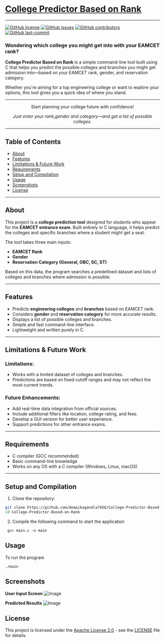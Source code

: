 # [College Predictor Based on Rank](college-predictor-based-on-rank)
***

[![GitHub license](https://img.shields.io/github/license/deepikagandla7456/College-Predictor-Based-on-Rank)](LICENSE)
[![GitHub issues](https://img.shields.io/github/issues/deepikagandla7456/College-Predictor-Based-on-Rank)]()
[![GitHub contributors](https://img.shields.io/github/contributors/deepikagandla7456/College-Predictor-Based-on-Rank)]()
[![GitHub last-commit](https://img.shields.io/github/last-commit/deepikagandla7456/College-Predictor-Based-on-Rank)]()

### Wondering which college you might get into with your EAMCET rank?  
**College Predictor Based on Rank** is a simple command-line tool built using C that helps you predict the possible colleges and branches you might get admission into—based on your EAMCET rank, gender, and reservation category.

Whether you're aiming for a top engineering college or want to explore your options, this tool gives you a quick idea of where you stand.

---

<p align="center">
Start planning your college future with confidence!
</p>
<p align="center">
<i>Just enter your rank,gender and category—and get a list of possible colleges.</i>
</p>

---

## Table of Contents

- [About](#about)
- [Features](#features)
- [Limitations & Future Work](#limitations--future-work)
- [Requirements](#requirements)
- [Setup and Compilation](#setup-and-compilation)
- [Usage](#usage)
- [Screenshots](#screenshots)
- [License](#license)

---

## About

This project is a **college prediction tool** designed for students who appear for the **EAMCET entrance exam**. Built entirely in C language, it helps predict the colleges and specific branches where a student might get a seat.

The tool takes three main inputs:
- **EAMCET Rank**
- **Gender**
- **Reservation Category (General, OBC, SC, ST)**

Based on this data, the program searches a predefined dataset and lists of colleges and branches where admission is possible.

---

## Features

- Predicts **engineering colleges** and **branches** based on EAMCET rank.
- Considers **gender** and **reservation category** for more accurate results.
- Displays a list of possible colleges and branches.
- Simple and fast command-line interface.
- Lightweight and written purely in C.

---

## Limitations & Future Work

### Limitations:
- Works with a limited dataset of colleges and branches.
- Predictions are based on fixed cutoff ranges and may not reflect the most current trends.

### Future Enhancements:
- Add real-time data integration from official sources.
- Include additional filters like location, college rating, and fees.
- Develop a GUI version for better user experience.
- Support predictions for other entrance exams.

---

## Requirements

- C compiler (GCC recommended)
- Basic command-line knowledge
- Works on any OS with a C compiler (Windows, Linux, macOS)

---

## Setup and Compilation

1. Clone the repository:

```bash
git clone https://github.com/deepikagandla7456/College-Predictor-Based-on-Rank.git
cd College-Predictor-Based-on-Rank
```
2. Compile the following command to start the application

```shell
 gcc main.c -o main
```


## Usage

To run the program
```shell
./main
```

## Screenshots
**User Input Screen**
![Image](https://github.com/user-attachments/assets/6bf333c2-7af0-4655-aa03-b9d9f6838832)

**Predicted Results**
![Image](https://github.com/user-attachments/assets/bd8fd8e5-c4e0-4b4b-8ccd-4764388bc6a7)


## License
This project is licensed under the [Apache License 2.0](LICENSE) - see the [LICENSE](LICENSE) file for details.
